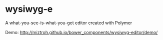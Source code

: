 # wysiwyg-e
A what-you-see-is-what-you-get editor created with Polymer

Demo: http://miztroh.github.io/bower_components/wysiwyg-editor/demo/
